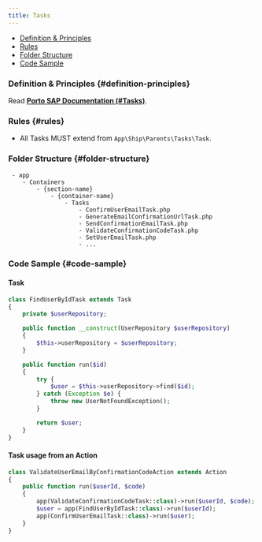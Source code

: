 ```yaml
---
title: Tasks
---
```


- [Definition & Principles](#definition-principles)
- [Rules](#rules)
- [Folder Structure](#folder-structure)
- [Code Sample](#code-sample)

### Definition & Principles {#definition-principles}

Read [**Porto SAP Documentation (#Tasks)**](https://github.com/Mahmoudz/Porto#Tasks).

### Rules {#rules}

- All Tasks MUST extend from `App\Ship\Parents\Tasks\Task`.

### Folder Structure {#folder-structure}

```
 - app
    - Containers
        - {section-name}
            - {container-name}
                - Tasks
                    - ConfirmUserEmailTask.php
                    - GenerateEmailConfirmationUrlTask.php
                    - SendConfirmationEmailTask.php
                    - ValidateConfirmationCodeTask.php
                    - SetUserEmailTask.php
                    - ...
```

### Code Sample {#code-sample}

#### Task

```php
class FindUserByIdTask extends Task
{
    private $userRepository;

    public function __construct(UserRepository $userRepository)
    {
        $this->userRepository = $userRepository;
    }

    public function run($id)
    {
        try {
            $user = $this->userRepository->find($id);
        } catch (Exception $e) {
            throw new UserNotFoundException();
        }

        return $user;
    }
}
```

#### Task usage from an Action

```php
class ValidateUserEmailByConfirmationCodeAction extends Action
{
    public function run($userId, $code)
    {
        app(ValidateConfirmationCodeTask::class)->run($userId, $code);
        $user = app(FindUserByIdTask::class)->run($userId);
        app(ConfirmUserEmailTask::class)->run($user);
    }
}
```
